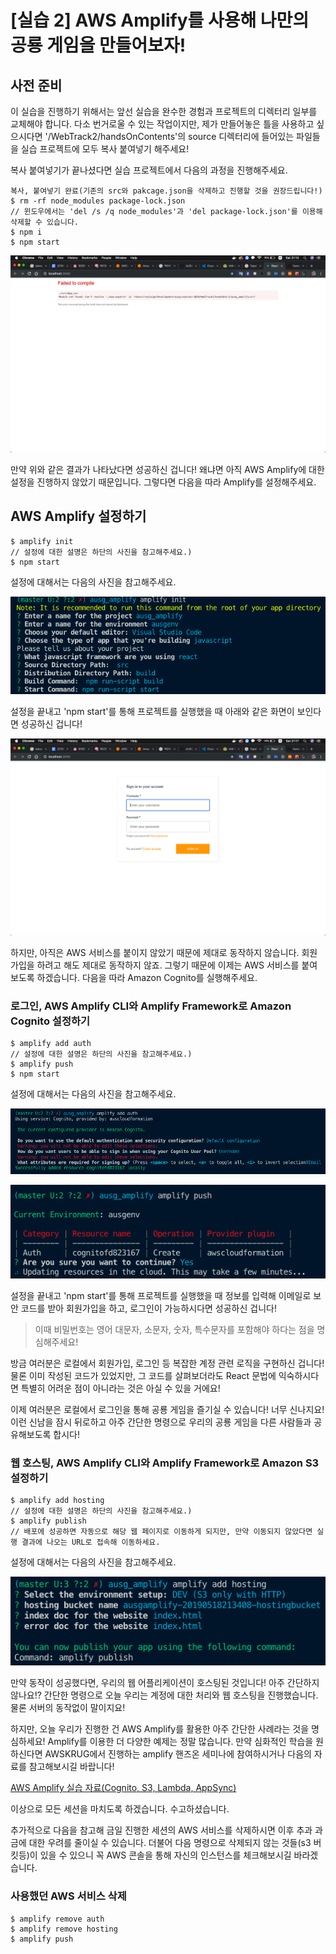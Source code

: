 # [실습 2] AWS Amplify를 사용해 나만의 공룡 게임을 만들어보자!

## 사전 준비

이 실습을 진행하기 위해서는 앞선 실습을 완수한 경험과 프로젝트의 디렉터리 일부를 교체해야 합니다. 다소 번거로울 수 있는 작업이지만, 제가 만들어놓은 틀을 사용하고 싶으시다면 '/WebTrack2/handsOnContents'의 source 디렉터리에 들어있는 파일들을 실습 프로젝트에 모두 복사 붙여넣기 해주세요!

복사 붙여넣기가 끝나셨다면 실습 프로젝트에서 다음의 과정을 진행해주세요.

```
복사, 붙여넣기 완료(기존의 src와 pakcage.json을 삭제하고 진행할 것을 권장드립니다!)  
$ rm -rf node_modules package-lock.json  
// 윈도우에서는 'del /s /q node_modules'과 'del package-lock.json'를 이용해 삭제할 수 있습니다.  
$ npm i  
$ npm start  
```

![react_handsOn2](/WebTrack2/handsOnContents/images/react_handsOn2.png)

만약 위와 같은 결과가 나타났다면 성공하신 겁니다! 왜냐면 아직 AWS Amplify에 대한 설정을 진행하지 않았기 때문입니다. 그렇다면 다음을 따라 Amplify를 설정해주세요.

## AWS Amplify 설정하기

```
$ amplify init  
// 설정에 대한 설명은 하단의 사진을 참고해주세요.)  
$ npm start  
```

설정에 대해서는 다음의 사진을 참고해주세요.

![amplify_init](/WebTrack2/handsOnContents/images/amplify_init.png)

설정을 끝내고 'npm start'를 통해 프로젝트를 실행했을 때 아래와 같은 화면이 보인다면 성공하신 겁니다!

![amplify_cognito_success](/WebTrack2/handsOnContents/images/amplify_cognito_success.png)

하지만, 아직은 AWS 서비스를 붙이지 않았기 때문에 제대로 동작하지 않습니다. 회원가입을 하려고 해도 제대로 동작하지 않죠. 그렇기 때문에 이제는 AWS 서비스를 붙여보도록 하겠습니다. 다음을 따라 Amazon Cognito를 실행해주세요.

### 로그인, AWS Amplify CLI와 Amplify Framework로 Amazon Cognito 설정하기

```
$ amplify add auth  
// 설정에 대한 설명은 하단의 사진을 참고해주세요.)  
$ amplify push  
$ npm start  
```

설정에 대해서는 다음의 사진을 참고해주세요.

![amplify_add_auth](/WebTrack2/handsOnContents/images/amplify_add_auth.png)

![amplify_push](/WebTrack2/handsOnContents/images/amplify_push.png)

설정을 끝내고 'npm start'를 통해 프로젝트를 실행했을 때 정보를 입력해 이메일로 보안 코드를 받아 회원가입을 하고, 로그인이 가능하시다면 성공하신 겁니다!

> 이때 비밀번호는 영어 대문자, 소문자, 숫자, 특수문자를 포함해야 하다는 점을 명심해주세요!

방금 여러분은 로컬에서 회원가입, 로그인 등 복잡한 계정 관련 로직을 구현하신 겁니다! 물론 이미 작성된 코드가 있었지만, 그 코드를 살펴보더라도 React 문법에 익숙하시다면 특별히 어려운 점이 아니라는 것은 아실 수 있을 거에요!

이제 여러분은 로컬에서 로그인을 통해 공룡 게임을 즐기실 수 있습니다! 너무 신나지요! 이런 신남을 잠시 뒤로하고 아주 간단한 명령으로 우리의 공룡 게임을 다른 사람들과 공유해보도록 합시다!

### 웹 호스팅, AWS Amplify CLI와 Amplify Framework로 Amazon S3 설정하기

```
$ amplify add hosting  
// 설정에 대한 설명은 하단의 사진을 참고해주세요.)  
$ amplify publish  
// 배포에 성공하면 자동으로 해당 웹 페이지로 이동하게 되지만, 만약 이동되지 않았다면 실행 결과에 나오는 URL로 접속해 이동하세요.  
```

설정에 대해서는 다음의 사진을 참고해주세요.

![amplify_push](/WebTrack2/handsOnContents/images/amplify_add_hosting.png)

만약 동작이 성공했다면, 우리의 웹 어플리케이션이 호스팅된 것입니다! 아주 간단하지 않나요!? 간단한 명령으로 오늘 우리는 계정에 대한 처리와 웹 호스팅을 진행했습니다. 물론 서버의 동작없이 말이지요!

하지만, 오늘 우리가 진행한 건 AWS Amplify를 활용한 아주 간단한 사례라는 것을 명심하세요! Amplify를 이용한 더 다양한 예제는 정말 많습니다. 만약 심화적인 학습을 원하신다면 AWSKRUG에서 진행하는 amplify 핸즈온 세미나에 참여하시거나 다음의 자료를 참고해보시길 바랍니다!

[AWS Amplify 실습 자료(Cognito, S3, Lambda, AppSync)](https://awskrug.github.io/amplify-photo-gallery-workshop/)

이상으로 모든 세션을 마치도록 하겠습니다. 수고하셨습니다.

추가적으로 다음을 참고해 금일 진행한 세션의 AWS 서비스를 삭제하시면 이후 추과 과금에 대한 우려를 줄이실 수 있습니다. 더불어 다음 명령으로 삭제되지 않는 것들(s3 버킷등)이 있을 수 있으니 꼭 AWS 콘솔을 통해 자신의 인스턴스를 체크해보시길 바라겠습니다.

### 사용했던 AWS 서비스 삭제

```
$ amplify remove auth
$ amplify remove hosting
$ amplify push
```
